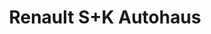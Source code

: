 ---
title: "Renault S+K Autohaus"
url: /buchholz-in-der-nordheide/renault-s-k-autohaus/
shop: Autohaus
---